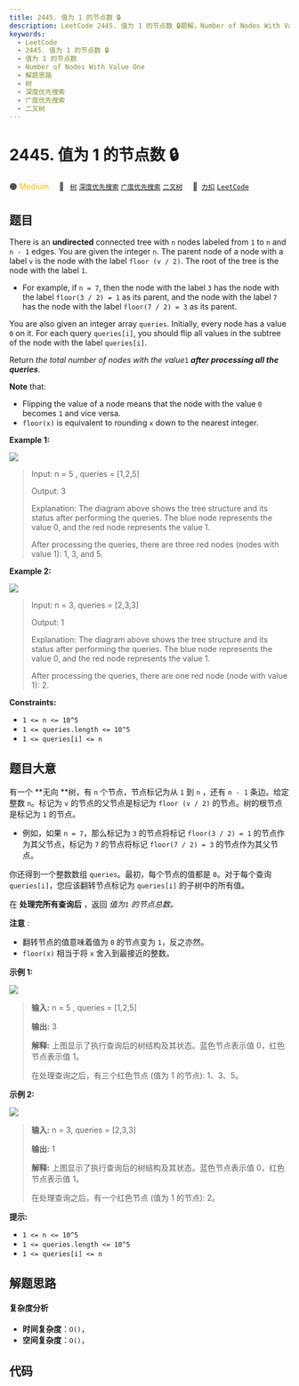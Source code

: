 ```yaml
---
title: 2445. 值为 1 的节点数 🔒
description: LeetCode 2445. 值为 1 的节点数 🔒题解，Number of Nodes With Value One，包含解题思路、复杂度分析以及完整的 JavaScript 代码实现。
keywords:
  - LeetCode
  - 2445. 值为 1 的节点数 🔒
  - 值为 1 的节点数
  - Number of Nodes With Value One
  - 解题思路
  - 树
  - 深度优先搜索
  - 广度优先搜索
  - 二叉树
---
```


# 2445. 值为 1 的节点数 🔒

🟠 <font color=#ffb800>Medium</font>&emsp; 🔖&ensp; [`树`](/tag/tree.md) [`深度优先搜索`](/tag/depth-first-search.md) [`广度优先搜索`](/tag/breadth-first-search.md) [`二叉树`](/tag/binary-tree.md)&emsp; 🔗&ensp;[`力扣`](https://leetcode.cn/problems/number-of-nodes-with-value-one) [`LeetCode`](https://leetcode.com/problems/number-of-nodes-with-value-one)

## 题目

There is an **undirected** connected tree with `n` nodes labeled from `1` to
`n` and `n - 1` edges. You are given the integer `n`. The parent node of a
node with a label `v` is the node with the label `floor (v / 2)`. The root of
the tree is the node with the label `1`.

  * For example, if `n = 7`, then the node with the label `3` has the node with the label `floor(3 / 2) = 1` as its parent, and the node with the label `7` has the node with the label `floor(7 / 2) = 3` as its parent.

You are also given an integer array `queries`. Initially, every node has a
value `0` on it. For each query `queries[i]`, you should flip all values in
the subtree of the node with the label `queries[i]`.

Return _the total number of nodes with the value_`1` _**after processing all
the queries**_.

**Note** that:

  * Flipping the value of a node means that the node with the value `0` becomes `1` and vice versa.
  * `floor(x)` is equivalent to rounding `x` down to the nearest integer.



**Example 1:**

![](https://fastly.jsdelivr.net/gh/doocs/leetcode@main/solution/2400-2499/2445.Number%20of%20Nodes%20With%20Value%20One/images/ex1.jpg)

> Input: n = 5 , queries = [1,2,5]
> 
> Output: 3
> 
> Explanation: The diagram above shows the tree structure and its status after performing the queries. The blue node represents the value 0, and the red node represents the value 1.
> 
> After processing the queries, there are three red nodes (nodes with value 1): 1, 3, and 5.

**Example 2:**

![](https://fastly.jsdelivr.net/gh/doocs/leetcode@main/solution/2400-2499/2445.Number%20of%20Nodes%20With%20Value%20One/images/ex2.jpg)

> Input: n = 3, queries = [2,3,3]
> 
> Output: 1
> 
> Explanation: The diagram above shows the tree structure and its status after performing the queries. The blue node represents the value 0, and the red node represents the value 1.
> 
> After processing the queries, there are one red node (node with value 1): 2.

**Constraints:**

  * `1 <= n <= 10^5`
  * `1 <= queries.length <= 10^5`
  * `1 <= queries[i] <= n`


## 题目大意

有一个 **无向  **树，有 `n` 个节点，节点标记为从 `1` 到 `n` ，还有 `n - 1` 条边。给定整数 `n`。标记为 `v`
的节点的父节点是标记为 `floor (v / 2)` 的节点。树的根节点是标记为 `1` 的节点。

  * 例如，如果 `n = 7`，那么标记为 `3` 的节点将标记 `floor(3 / 2) = 1` 的节点作为其父节点，标记为 `7` 的节点将标记 `floor(7 / 2) = 3` 的节点作为其父节点。

你还得到一个整数数组 `queries`。最初，每个节点的值都是 `0`。对于每个查询 `queries[i]`，您应该翻转节点标记为
`queries[i]` 的子树中的所有值。

在 **处理完所有查询后** ，返回 _值为`1` 的节点总数。_

**注意** :

  * 翻转节点的值意味着值为 `0` 的节点变为 `1`，反之亦然。
  * `floor(x)` 相当于将 `x` 舍入到最接近的整数。



**示例 1:**

![](https://fastly.jsdelivr.net/gh/doocs/leetcode@main/solution/2400-2499/2445.Number%20of%20Nodes%20With%20Value%20One/images/ex1.jpg)

> 
> 
> 
> 
> 
> **输入:** n = 5 , queries = [1,2,5]
> 
> **输出:** 3
> 
> **解释:** 上图显示了执行查询后的树结构及其状态。蓝色节点表示值 0，红色节点表示值 1。
> 
> 在处理查询之后，有三个红色节点 (值为 1 的节点): 1、3、5。
> 
> 

**示例 2:**

![](https://fastly.jsdelivr.net/gh/doocs/leetcode@main/solution/2400-2499/2445.Number%20of%20Nodes%20With%20Value%20One/images/ex2.jpg)

> 
> 
> 
> 
> 
> **输入:** n = 3, queries = [2,3,3]
> 
> **输出:** 1
> 
> **解释:** 上图显示了执行查询后的树结构及其状态。蓝色节点表示值 0，红色节点表示值 1。
> 
> 在处理查询之后，有一个红色节点 (值为 1 的节点): 2。
> 
> 



**提示:**

  * `1 <= n <= 10^5`
  * `1 <= queries.length <= 10^5`
  * `1 <= queries[i] <= n`


## 解题思路

#### 复杂度分析

- **时间复杂度**：`O()`，
- **空间复杂度**：`O()`，

## 代码

```javascript

```